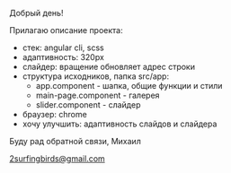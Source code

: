 Добрый день!

Прилагаю описание проекта:

  - стек: angular cli, scss
  - адаптивность: 320px
  - слайдер: вращение обновляет aдрес строки
  - структура исходников, папка src/app:
      - app.component - шапка, общие функции и стили
      - main-page.component - галерея
      - slider.component - слайдер
  - браузер: chrome
  - хочу улучшить: адаптивность слайдов и слайдера
  
  Буду рад обратной связи,
  Михаил
  
  2surfingbirds@gmail.com
